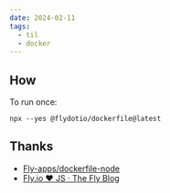 ```yaml
---
date: 2024-02-11
tags:
  - til
  - docker
---
```


## How

To run once:

```shell
npx --yes @flydotio/dockerfile@latest
```





## Thanks

- [Fly-apps/dockerfile-node](https://github.com/fly-apps/dockerfile-node)
- [Fly.io ❤️ JS · The Fly Blog](https://fly.io/blog/flydotio-heart-js/)
